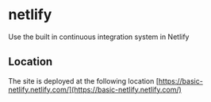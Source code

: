# netlify
Use the built in continuous integration system in Netlify

## Location
The site is deployed at the following location
[https://basic-netlify.netlify.com/](https://basic-netlify.netlify.com/)

